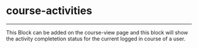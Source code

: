 # course-activities
--------------------
This Block can be added on the course-view page and this block will show the activity completetion status for the current logged in course of a user.
